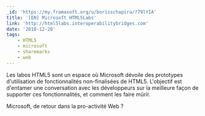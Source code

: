 ```yaml
---
_id: 'https://my.framasoft.org/u/borisschapira/?79lYIA'
title: '[EN] Microsoft HTML5Labs'
link: 'http://html5labs.interoperabilitybridges.com'
date: '2010-12-28'
tags:
    - HTML5
    - microsoft
    - sharemarks
    - web
---
```


<div class="markdown"><p>Les labos HTML5 sont un espace où Microsoft dévoile des prototypes d'utilisation de fonctionnalités non-finalisées de HTML5. L'objectif est d'entamer une conversation avec les développeurs sur la meilleure façon de supporter ces fonctionnalités, et comment les faire mûrir.</p>
<p>Microsoft, de retour dans la pro-activité Web ?
</p></div>
